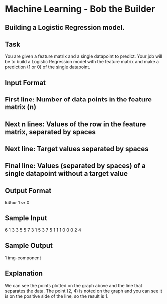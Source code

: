 # Machine Learning - Bob the Builder

## Building a Logistic Regression model.

## Task
You are given a feature matrix and a single datapoint to predict. Your job will be to build a Logistic Regression model with the feature matrix and make a prediction (1 or 0) of the single datapoint.

## Input Format

## First line: Number of data points in the feature matrix (n)
## Next n lines: Values of the row in the feature matrix, separated by spaces
## Next line: Target values separated by spaces
## Final line: Values (separated by spaces) of a single datapoint without a target value

## Output Format
Either 1 or 0

## Sample Input
6
1 3
3 5
5 7
3 1
5 3
7 5
1 1 1 0 0 0
2 4

## Sample Output
1
img-component

## Explanation
We can see the points plotted on the graph above and the line that separates the data. The point (2, 4) is noted on the graph and you can see it is on the positive side of the line, so the result is 1.



